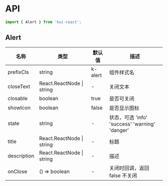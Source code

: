 # API

```jsx
import { Alert } from 'kui-react';
```

## Alert

| 名称        | 类型                      | 默认值  | 描述                                           |
| ----------- | ------------------------- | ------- | ---------------------------------------------- |
| prefixCls   | string                    | k-alert | 组件样式名                                     |
| closeText   | React.ReactNode \| string | -       | 关闭文本                                       |
| closable    | boolean                   | true    | 是否可关闭                                     |
| showIcon    | boolean                   | false   | 是否显示图标                                   |
| state       | string                    | -       | 状态，可选 'info' 'success' 'warning' 'danger' |
| title       | React.ReactNode \| string | -       | 标题                                           |
| description | React.ReactNode \| string | -       | 描述                                           |
| onClose     | () => boolean             | -       | 关闭时回调，返回 false 不关闭                  |
